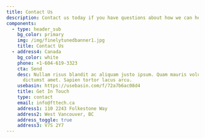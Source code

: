 ```yaml
---
title: Contact Us
description: Contact us today if you have questions about how we can help you with your smart automation project.
components:
  - type: header_sub
    bg_color: primary
    img: /img/finelytunedbanner1.jpg
    title: Contact Us
  - address4: Canada
    bg_color: white
    phone: +1-604-619-3323
    cta: Send
    desc: Nullam risus blandit ac aliquam justo ipsum. Quam mauris volutpat massa
      dictumst amet. Sapien tortor lacus arcu.
    usebasin: https://usebasin.com/f/72a7b6ac08d4
    title: Get In Touch
    type: contact
    email: info@fttech.ca
    address1: 110 2243 Folkestone Way
    address2: West Vancouver, BC
    address_toggle: true
    address3: V7S 2Y7
---
```

